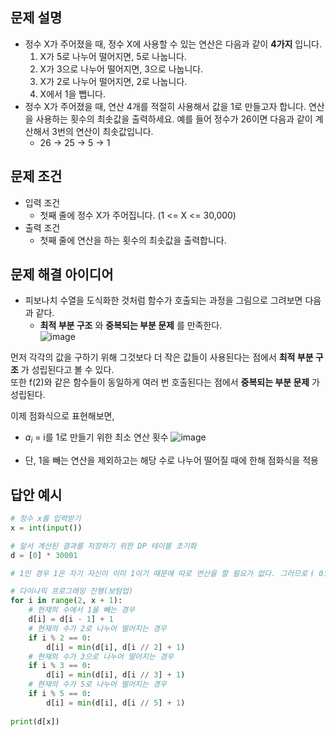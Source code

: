 ## 문제 설명
* 정수 X가 주어졌을 때, 정수 X에 사용할 수 있는 연산은 다음과 같이 **4가지** 입니다.
  1. X가 5로 나누어 떨어지면, 5로 나눕니다.
  2. X가 3으로 나누어 떨어지면, 3으로 나눕니다.
  3. X가 2로 나누어 떨어지면, 2로 나눕니다.
  4. X에서 1을 뺍니다.
* 정수 X가 주어졌을 때, 연산 4개를 적절히 사용해서 값을 1로 만들고자 합니다. 연산을 사용하는 횟수의 최솟값을 출력하세요. 예를 들어 정수가 26이면 다음과 같이 계산해서 3번의 연산이 최솟값입니다.
  * 26 -> 25 -> 5 -> 1

## 문제 조건
* 입력 조건
  * 첫째 줄에 정수 X가 주어집니다. (1 <= X <= 30,000)
* 출력 조건
  * 첫째 줄에 연산을 하는 횟수의 최솟값을 출력합니다.


## 문제 해결 아이디어
* 피보나치 수열을 도식화한 것처럼 함수가 호출되는 과정을 그림으로 그려보면 다음과 같다.
  * **최적 부분 구조** 와 **중복되는 부분 문제** 를 만족한다.  
![image](https://user-images.githubusercontent.com/78528903/182186546-ce1cdb4c-decc-41c4-a014-06ff1a176603.png)

먼저 각각의 값을 구하기 위해 그것보다 더 작은 값들이 사용된다는 점에서 **최적 부분 구조** 가 성립된다고 볼 수 있다.  
또한 f(2)와 같은 함수들이 동일하게 여러 번 호출된다는 점에서 **중복되는 부분 문제** 가 성립된다.

이제 점화식으로 표현해보면,
* $a_i$ = i를 1로 만들기 위한 최소 연산 횟수
![image](https://user-images.githubusercontent.com/78528903/182187387-e99c8158-c248-49eb-b54f-428bfffb44d7.png)

* 단, 1을 빼는 연산을 제외하고는 해당 수로 나누어 떨어질 때에 한해 점화식을 적용

## 답안 예시
```python
# 정수 x를 입력받기
x = int(input())

# 앞서 계산된 결과를 저장하기 위한 DP 테이블 초기화
d = [0] * 30001

# 1인 경우 1은 자기 자신이 이미 1이기 때문에 따로 연산을 할 필요가 없다. 그러므로ㅓ 0으로 초기화한다.

# 다이나믹 프로그래밍 진행(보텀업)
for i in range(2, x + 1):
    # 현재의 수에서 1을 빼는 경우
    d[i] = d[i - 1] + 1
    # 현재의 수가 2로 나누어 떨어지는 경우
    if i % 2 == 0:
        d[i] = min(d[i], d[i // 2] + 1)
    # 현재의 수가 3으로 나누어 떨어지는 경우
    if i % 3 == 0:
        d[i] = min(d[i], d[i // 3] + 1)
    # 현재의 수가 5로 나누어 떨어지는 경우
    if i % 5 == 0:
        d[i] = min(d[i], d[i // 5] + 1)
        
print(d[x])
```


